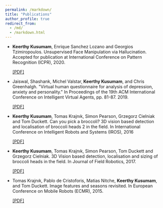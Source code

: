 ```yaml
---
permalink: /markdown/
title: "Publications"
author_profile: true
redirect_from: 
  - /md/
  - /markdown.html
---
```




<ul>
<li><b>Keerthy Kusumam</b>, Enrique Sanchez Lozano and Georgios Tzimiropoulos. Unsupervised Face Manipulation via Hallucination. Accepted for publication at International
Conference on Pattern Recognition (ICPR), 2020.
<p><a href="#">[PDF]</a></p>
</li>
<li>Jaiswal, Shashank, Michel Valstar,<b> Keerthy Kusumam</b>, and Chris Greenhalgh. "Virtual human questionnaire for analysis of depression, anxiety and personality." In Proceedings of the 19th ACM International Conference on Intelligent Virtual Agents, pp. 81-87. 2019.
<p><a href="#">[PDF]</a></p>
</li>
<li><b>Keerthy Kusumam</b>, Tomas Krajnık, Simon Pearson, Grzegorz Cielniak and Tom Duckett. Can you pick a broccoli? 3D vision based detection and localisation of broccoli heads
2 in the field. In International Conference on Intelligent Robots and Systems (IROS), 2016
<p><a href="#">[PDF]</a></p>
</li>
<li><b>Keerthy Kusumam</b>, Tomas Krajnık, Simon Pearson, Tom Duckett and Grzegorz Cielniak. 3D Vision based detection, localisation and sizing of broccoli heads in the field.
In Journal of Field Robotics, 2017.
<p><a href="#">[PDF]</a></p>
</li>
<li>Tomas Krajnık, Pablo de Cristoforis, Matias Nitche, <b>Keerthy Kusumam</b>, and Tom Duckett. Image features and seasons revisited. In European Conference on Mobile Robots
(ECMR), 2015.
<p><a href="#">[PDF]</a></p>
</li>
</ul>
